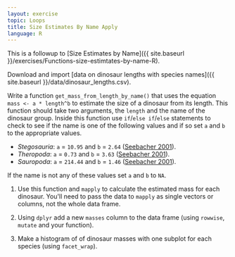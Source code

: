 ```yaml
---
layout: exercise
topic: Loops
title: Size Estimates By Name Apply
language: R
---
```


This is a followup to [Size Estimates by Name]({{ site.baseurl }}/exercises/Functions-size-estimtates-by-name-R).

Download and import [data on dinosaur lengths with species names]({{ site.baseurl }}/data/dinosaur_lengths.csv).

Write a function `get_mass_from_length_by_name()` that uses the equation `mass <- a * length^b` to estimate the size of a dinosaur from its length. This function should take two arguments, the `length` and the name of the dinosaur group. Inside this function use `if`/`else if`/`else` statements to check to see if the name is one of the following values and if so set `a` and `b` to the appropriate values.

* *Stegosauria*:  `a` = `10.95` and `b` = `2.64` ([Seebacher 2001](http://www.jstor.org/stable/4524171)).
* *Theropoda*:  `a` = `0.73` and `b` = `3.63` ([Seebacher 2001](http://www.jstor.org/stable/4524171)).
* *Sauropoda*:  `a` = `214.44` and `b` = `1.46` ([Seebacher 2001](http://www.jstor.org/stable/4524171)).

If the name is not any of these values set `a` and `b` to `NA`. 

1. Use this function and `mapply` to calculate the estimated mass for each dinosaur. You'll need to pass the data to `mapply` as single vectors or columns, not the whole data frame.

2. Using `dplyr` add a new `masses` column to the data frame (using `rowwise`, `mutate` and your function).

3. Make a histogram of of dinosaur masses with one subplot for each species (using `facet_wrap`).
